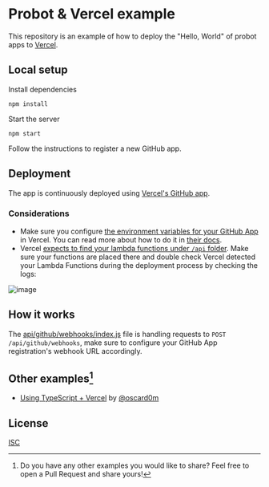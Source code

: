 # Probot & Vercel example

This repository is an example of how to deploy the "Hello, World" of probot apps to [Vercel](https://vercel.com).

## Local setup

Install dependencies

```
npm install
```

Start the server

```
npm start
```

Follow the instructions to register a new GitHub app.

## Deployment

The app is continuously deployed using [Vercel's GitHub app](https://github.com/apps/vercel).

### Considerations
- Make sure you configure [the environment variables for your GitHub App](https://probot.github.io/docs/configuration/) in Vercel. You can read more about how to do it in [their docs](https://vercel.com/docs/concepts/projects/environment-variables).
- Vercel [expects to find your lambda functions under `/api` folder]([url](https://vercel.com/docs/concepts/functions/serverless-functions#deploying-serverless-functions)). Make sure your functions are placed there and double check Vercel detected your Lambda Functions during the deployment process by checking the logs:

![image](https://user-images.githubusercontent.com/2574275/187179364-b0019f95-be41-462a-97d5-facf4de39095.png)

## How it works

The [api/github/webhooks/index.js](api/github/webhooks/index.js) file is handling requests to `POST /api/github/webhooks`, make sure to configure your GitHub App registration's webhook URL accordingly.

## Other examples[^1]
- [Using TypeScript + Vercel](https://github.com/oscard0m/example-vercel-ts) by [@oscard0m](https://github.com/oscard0m)

[^1]: Do you have any other examples you would like to share? Feel free to open a Pull Request and share yours!

## License

[ISC](LICENSE)
